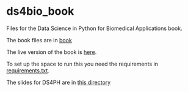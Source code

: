 # ds4bio_book
Files for the Data Science in Python for Biomedical Applications book.

The book files are in
[book](https://github.com/smart-stats/ds4bio_book/tree/main/book)

The live version of the book is
[here](https://smart-stats.github.io/ds4bio_book/book/_build/html/intro.html).

To set up the space to run this you need the requirements in
[requirements.txt](https://github.com/smart-stats/ds4bio_book/blob/main/book/requirements.txt).

The slides for DS4PH are in [this directory](https://github.com/smart-stats/ds4bio_book/tree/main/slides/ds4ph)



 
